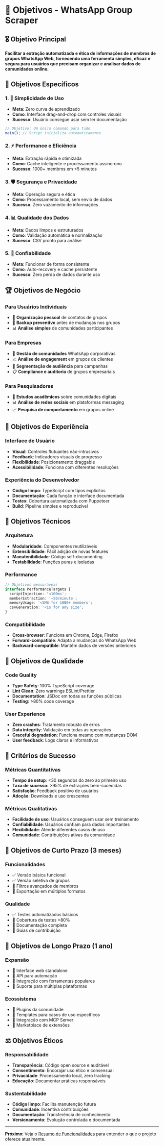 # 🎯 Objetivos - WhatsApp Group Scraper

## 🎖️ Objetivo Principal

**Facilitar a extração automatizada e ética de informações de membros de grupos WhatsApp Web, fornecendo uma ferramenta simples, eficaz e segura para usuários que precisam organizar e analisar dados de comunidades online.**

## 🎯 Objetivos Específicos

### 1. 🚀 Simplicidade de Uso
- **Meta**: Zero curva de aprendizado
- **Como**: Interface drag-and-drop com controles visuais
- **Sucesso**: Usuário consegue usar sem ler documentação

```javascript
// Objetivo: Um único comando para tudo
main(); // Script inicializa automaticamente
```

### 2. ⚡ Performance e Eficiência
- **Meta**: Extração rápida e otimizada
- **Como**: Cache inteligente e processamento assíncrono
- **Sucesso**: 1000+ membros em <5 minutos

### 3. 🛡️ Segurança e Privacidade
- **Meta**: Operação segura e ética
- **Como**: Processamento local, sem envio de dados
- **Sucesso**: Zero vazamento de informações

### 4. 📊 Qualidade dos Dados
- **Meta**: Dados limpos e estruturados
- **Como**: Validação automática e normalização
- **Sucesso**: CSV pronto para análise

### 5. 🔄 Confiabilidade
- **Meta**: Funcionar de forma consistente
- **Como**: Auto-recovery e cache persistente
- **Sucesso**: Zero perda de dados durante uso

## 🏆 Objetivos de Negócio

### Para Usuários Individuais
- 👥 **Organização pessoal** de contatos de grupos
- 📱 **Backup preventivo** antes de mudanças nos grupos
- 📊 **Análise simples** de comunidades participantes

### Para Empresas
- 🏢 **Gestão de comunidades** WhatsApp corporativas
- 📈 **Análise de engagement** em grupos de clientes
- 🎯 **Segmentação de audiência** para campanhas
- 📋 **Compliance e auditoria** de grupos empresariais

### Para Pesquisadores
- 🔬 **Estudos acadêmicos** sobre comunidades digitais
- 📊 **Análise de redes sociais** em plataformas messaging
- 📈 **Pesquisa de comportamento** em grupos online

## 🎨 Objetivos de Experiência

### Interface de Usuário
- **Visual**: Controles flutuantes não-intrusivos
- **Feedback**: Indicadores visuais de progresso
- **Flexibilidade**: Posicionamento draggable
- **Acessibilidade**: Funciona com diferentes resoluções

### Experiência do Desenvolvedor
- **Código limpo**: TypeScript com tipos explícitos
- **Documentação**: Cada função e interface documentada
- **Testes**: Cobertura automatizada com Puppeteer
- **Build**: Pipeline simples e reproduzível

## 📐 Objetivos Técnicos

### Arquitetura
- **Modularidade**: Componentes reutilizáveis
- **Extensibilidade**: Fácil adição de novas features
- **Manutenibilidade**: Código self-documenting
- **Testabilidade**: Funções puras e isoladas

### Performance
```typescript
// Objetivos mensuráveis
interface PerformanceTargets {
  scriptInjection: '<100ms';
  memberExtraction: '~50/minute';
  memoryUsage: '<5MB for 1000+ members';
  csvGeneration: '<1s for any size';
}
```

### Compatibilidade
- **Cross-browser**: Funciona em Chrome, Edge, Firefox
- **Forward-compatible**: Adapta a mudanças do WhatsApp Web
- **Backward-compatible**: Mantém dados de versões anteriores

## 🌟 Objetivos de Qualidade

### Code Quality
- **Type Safety**: 100% TypeScript coverage
- **Lint Clean**: Zero warnings ESLint/Prettier
- **Documentation**: JSDoc em todas as funções públicas
- **Testing**: >80% code coverage

### User Experience
- **Zero crashes**: Tratamento robusto de erros
- **Data integrity**: Validação em todas as operações
- **Graceful degradation**: Funciona mesmo com mudanças DOM
- **User feedback**: Logs claros e informativos

## 🎯 Critérios de Sucesso

### Métricas Quantitativas
- **Tempo de setup**: <30 segundos do zero ao primeiro uso
- **Taxa de sucesso**: >95% de extrações bem-sucedidas
- **Satisfação**: Feedback positivo de usuários
- **Adoção**: Downloads e uso crescentes

### Métricas Qualitativas
- **Facilidade de uso**: Usuários conseguem usar sem treinamento
- **Confiabilidade**: Usuários confiam para dados importantes
- **Flexibilidade**: Atende diferentes casos de uso
- **Comunidade**: Contribuições ativas da comunidade

## 🚧 Objetivos de Curto Prazo (3 meses)

### Funcionalidades
- ✅ Versão básica funcional
- ✅ Versão seletiva de grupos
- 🔄 Filtros avançados de membros
- 🔄 Exportação em múltiplos formatos

### Qualidade
- ✅ Testes automatizados básicos
- 🔄 Cobertura de testes >80%
- 🔄 Documentação completa
- 🔄 Guias de contribuição

## 🌟 Objetivos de Longo Prazo (1 ano)

### Expansão
- 🔮 Interface web standalone
- 🔮 API para automação
- 🔮 Integração com ferramentas populares
- 🔮 Suporte para múltiplas plataformas

### Ecossistema
- 🔮 Plugins da comunidade
- 🔮 Templates para casos de uso específicos
- 🔮 Integração com MCP Server
- 🔮 Marketplace de extensões

## ⚖️ Objetivos Éticos

### Responsabilidade
- **Transparência**: Código open source e auditável
- **Consentimento**: Encorajar uso ético e consensual
- **Privacidade**: Processamento local, zero tracking
- **Educação**: Documentar práticas responsáveis

### Sustentabilidade
- **Código limpo**: Facilita manutenção futura
- **Comunidade**: Incentiva contribuições
- **Documentação**: Transferência de conhecimento
- **Versionamento**: Evolução controlada e documentada

---

**Próximo**: Veja o [Resumo de Funcionalidades](./features-summary.md) para entender o que o projeto oferece atualmente.